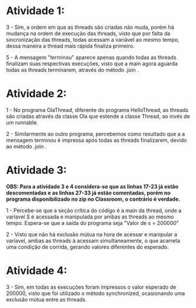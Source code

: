 # Atividade 1: <br>

3 - Sim, a ordem em que as threads são criadas não muda, porém há mudança na ordem de execução das threads, visto que por falta da sincronização das threads, todas acessam a variável ao mesmo tempo, dessa maneira a thread mais rápida finaliza primeiro. <br>

5 - A mensagem "terminou" aparece apenas quando todas as threads finalizam suas respectivas execuções, visto que a main agora aguarda todas as threads terminarem, através do método .join . <br>

# Atividade 2: <br>

1 - No programa OlaThread, diferente do programa HelloThread, as threads são criadas através da classe Ola que estende a classe Thread, ao invés de um runnable.  <br>

2 - Similarmente ao outro programa, percebemos como resultado que a a mensagem terminou é impressa após todas as threads finalizarem, devido ao método .join . <br>

# Atividade 3: <br>
**OBS: Para a atividade 3 e 4 considera-se que as linhas 17-23 já estão descomentadas e as linhas 27-33 já estão comentadas, porém no programa disponibilizado no zip no Classroom, o contrário é verdade.** <br>

1 - Percebe-se que a seção crítica do código é a main da thread, onde a varíavel S é acessada e manipulada por ambas as threads ao mesmo tempo. Espera-se que a saída do programa seja "Valor de s = 200000" <br>

2 - Visto que não há exclusão mútua na hora de acessar e manipular a varíavel, ambas as threads à acessam simultaneamente, o que acarreta uma condição de corrida, gerando valores diferentes do esperado. <br> 

# Atividade 4: <br>

3 - Sim, em todas as execuções foram impressos o valor esperado de 200000, visto que foi utilizado o método synchronized, ocasionando uma exclusão mútua entre as threads. <br>
